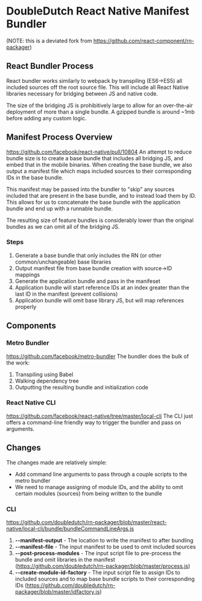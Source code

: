 # DoubleDutch React Native Manifest Bundler
(NOTE: this is a deviated fork from https://github.com/react-component/rn-packager)

## React Bundler Process
React bundler works similarly to webpack by transpiling (ES6->ES5) all included sources off the root source file. This will include all React Native libraries necessary for bridging between JS and native code.

The size of the bridging JS is prohibitively large to allow for an over-the-air deployment of more than a single bundle. A gzipped bundle is around ~1mb before adding any custom logic.

## Manifest Process Overview
https://github.com/facebook/react-native/pull/10804
An attempt to reduce bundle size is to create a base bundle that includes all bridging JS, and embed that in the mobile binaries. When creating the base bundle, we also output a manifest file which maps included sources to their corresponding IDs in the base bundle.

This manifest may be passed into the bundler to "skip" any sources included that are present in the base bundle, and to instead load them by ID. This allows for us to concatenate the base bundle with the application bundle and end up with a runnable bundle.

The resulting size of feature bundles is considerably lower than the original bundles as we can omit all of the bridging JS.

### Steps
1. Generate a base bundle that only includes the RN (or other common/unchangeable) base libraries
2. Output manifest file from base bundle creation with source->ID mappings
3. Generate the application bundle and pass in the manifeset
4. Application bundle will start reference IDs at an index greater than the last ID in the manifest (prevent collisions)
5. Application bundle will omit base library JS, but will map references properly

## Components
### Metro Bundler
https://github.com/facebook/metro-bundler
The bundler does the bulk of the work:

1. Transpiling using Babel
2. Walking dependency tree
3. Outputting the resulting bundle and initialization code

### React Native CLI
https://github.com/facebook/react-native/tree/master/local-cli
The CLI just offers a command-line friendly way to trigger the bundler and pass on arguments.

## Changes

The changes made are relatively simple:

* Add command line arguments to pass through a couple scripts to the metro bundler
* We need to manage assigning of module IDs, and the ability to omit certain modules (sources) from being written to the bundle

### CLI
https://github.com/doubledutch/rn-packager/blob/master/react-native/local-cli/bundle/bundleCommandLineArgs.js
1. **--manifest-output** - The location to write the manifest to after bundling
2. **--manifest-file** - The input manifest to be used to omit included sources
3. **--post-process-modules** - The input script file to pre-process the bundle and omit libraries in the manifest (https://github.com/doubledutch/rn-packager/blob/master/process.js)
4. **--create-module-id-factory** - The input script file to assign IDs to included sources and to map base bundle scripts to their corresponding IDs (https://github.com/doubledutch/rn-packager/blob/master/idfactory.js)
